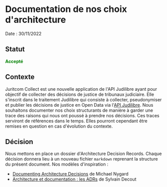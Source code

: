 # Documentation de nos choix d'architecture

Date : 30/11/2022

## Statut

**<span style="color:green">Accepté</span>**

## Contexte

Juritcom Collect est une nouvelle application de l'API Judilibre ayant pour objectif de collecter des décisions de justice de tribunaux judiciaire. Elle s'inscrit dans le traitement Judilibre qui consiste à collecter, pseudonymiser et publier les décisions de justice en Open Data via l'[API Judilibre](https://api.gouv.fr/les-api/api-judilibre). 
Nous souhaitons documenter nos choix structurants de manière à garder une trace des raisons qui nous ont poussé à prendre nos décisions. 
Ces traces serviront de références dans le temps. 
Elles pourront cependant être remises en question en cas d'évolution du contexte. 

## Décision

Nous mettons en place un dossier d'Architecture Decision Records. Chaque décision donnera lieu à un nouveau fichier `markdown` reprenant la structure du présent document. 
Nos modèles d'inspiration : 
- [Documenting Architecture Decisions](https://cognitect.com/blog/2011/11/15/documenting-architecture-decisions) de Michael Nygard
- [Architecture et documentation : les ADRs](https://blog.engineering.publicissapient.fr/2019/03/05/architecture-et-documentation-les-adrs/) de Sylvain Decout